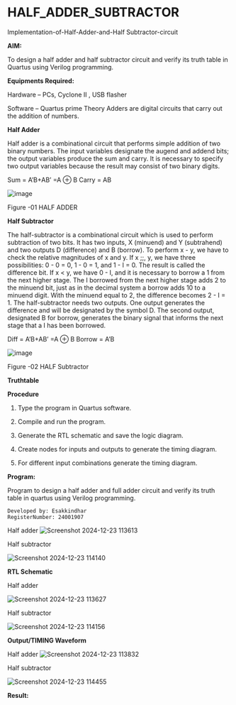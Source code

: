 # HALF_ADDER_SUBTRACTOR

Implementation-of-Half-Adder-and-Half Subtractor-circuit

**AIM:**

To design a half adder and half subtractor circuit and verify its truth table in Quartus using Verilog programming.

**Equipments Required:**

Hardware – PCs, Cyclone II , USB flasher 

Software – Quartus prime Theory Adders are digital circuits that carry out the addition of numbers.

**Half Adder**

Half adder is a combinational circuit that performs simple addition of two binary numbers. The input variables designate the augend and addend bits; the output variables produce the sum and carry. It is necessary to specify two output variables because the result may consist of two binary digits.

Sum = A’B+AB’ =A ⊕ B Carry = AB

![image](https://github.com/naavaneetha/HALF_ADDER_SUBTRACTOR/assets/154305477/bd4a0b2c-cdbc-4184-ab08-81578f121e1f)

Figure -01 HALF ADDER

**Half Subtractor**

The half-subtractor is a combinational circuit which is used to perform subtraction of two bits. It has two inputs, X (minuend) and Y (subtrahend) and two outputs D (difference) and B (borrow). To perform x - y, we have to check the relative magnitudes of x and y. If x ;;, y, we have three possibilities: 0 - 0 = 0, 1 - 0 = 1, and 1 - I = 0. The result is called the difference bit. If x < y, we have 0 - I, and it is necessary to borrow a 1 from the next higher stage. The I borrowed from the next higher stage adds 2 to the minuend bit, just as in the decimal system a borrow adds 10 to a minuend digit. With the minuend equal to 2, the difference becomes 2 - I = 1. The half-subtractor needs two outputs. One output generates the difference and will be designated by the symbol D. The second output, designated B for borrow, generates the binary signal that informs the next stage that a I has been borrowed. 

Diff = A’B+AB’ =A ⊕ B
Borrow = A’B

 ![image](https://github.com/naavaneetha/HALF_ADDER_SUBTRACTOR/assets/154305477/d76b099c-513f-4e7c-843a-e2fd028a531a)

Figure -02 HALF Subtractor

**Truthtable**

**Procedure**

1.	Type the program in Quartus software.

2.	Compile and run the program.

3.	Generate the RTL schematic and save the logic diagram.

4.	Create nodes for inputs and outputs to generate the timing diagram.

5.	For different input combinations generate the timing diagram.


**Program:**

Program to design a half adder and full adder circuit and verify its truth table in quartus using Verilog programming.

```
Developed by: Esakkindhar
RegisterNumber: 24001907
```
Half adder
![Screenshot 2024-12-23 113613](https://github.com/user-attachments/assets/d4a3a934-ff67-4afe-ac59-ee2c163a326e)

Half subtractor


![Screenshot 2024-12-23 114140](https://github.com/user-attachments/assets/0073afa4-8767-40a6-9cb8-eeabb3ea78a7)

**RTL Schematic**

Half adder

![Screenshot 2024-12-23 113627](https://github.com/user-attachments/assets/6e8ec868-b529-4936-b04e-d5f5a40da52b)

Half subtractor


![Screenshot 2024-12-23 114156](https://github.com/user-attachments/assets/5f3c8b1b-7dad-480a-a7d2-47590aadd4f9)


**Output/TIMING Waveform**

Half adder
![Screenshot 2024-12-23 113832](https://github.com/user-attachments/assets/e00472be-0ca0-4f84-8e9e-0f1dd272fe1f)

Half subtractor

![Screenshot 2024-12-23 114455](https://github.com/user-attachments/assets/14b15c9e-341a-42b2-91fc-d9114761bf1a)


**Result:**


